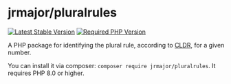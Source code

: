 # jrmajor/pluralrules

<a href="https://packagist.org/packages/jrmajor/pluralrules"><img src="https://img.shields.io/packagist/v/jrmajor/pluralrules.svg" alt="Latest Stable Version"></a>
<a href="https://packagist.org/packages/jrmajor/pluralrules"><img src="https://img.shields.io/packagist/php-v/jrmajor/pluralrules.svg" alt="Required PHP Version"></a>

A PHP package for identifying the plural rule, according to [CLDR](https://github.com/unicode-cldr/cldr-core/blob/master/supplemental/plurals.json), for a given number.

You can install it via composer: `composer require jrmajor/pluralrules`. It requires PHP 8.0 or higher.
